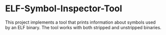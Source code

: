 # ELF-Symbol-Inspector-Tool
This project implements a tool that prints information about symbols used by an ELF binary. The tool works with both stripped and unstripped binaries.
